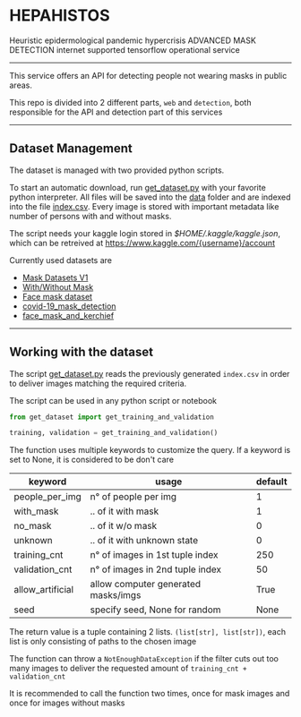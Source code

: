 # HEPAHISTOS

Heuristic epidermological pandemic hypercrisis ADVANCED MASK DETECTION internet supported tensorflow operational service

---

This service offers an API for detecting people not wearing masks in public areas.

This repo is divided into 2 different parts, ```web``` and ```detection```, both responsible for the API and detection part of this services



---
## Dataset Management

The dataset is managed with two provided python scripts.

To start an automatic download, run [get_dataset.py](Detection/get_dataset.py) with your favorite python interpreter. All files will be saved into the [data](Detection/data) folder and are indexed into the file [index.csv](Detection/index.csv). Every image is stored with important metadata like number of persons with and without masks.

The script needs your kaggle login stored in _$HOME/.kaggle/kaggle.json_, which can be retreived at https://www.kaggle.com/{username}/account



Currently used datasets are
* [Mask Datasets V1](https://www.kaggle.com/ahmetfurkandemr/mask-datasets-v1)
* [With/Without Mask](https://www.kaggle.com/niharika41298/withwithout-mask)
* [Face mask dataset](https://www.kaggle.com/shreyashwaghe/face-mask-dataset)
* [covid-19_mask_detection](https://www.kaggle.com/omkar1008/covid19-mask-detection)
* [face_mask_and_kerchief](https://www.kaggle.com/kiranbeethoju/face-mask-and-kerchief)


---

## Working with the dataset

The script [get_dataset.py](Detection/get_dataset.py) reads the previously generated ```index.csv``` in order to deliver images matching the required criteria.

The script can be used in any python script or notebook

```python 
from get_dataset import get_training_and_validation

training, validation = get_training_and_validation()
```

The function uses multiple keywords to customize the query. 
If a keyword is set to None, it is considered to be don't care

| keyword           | usage                                 | default |
|---------          |-------                                |---------|
| people_per_img    | n° of people per img                  | 1       |
| with_mask         | .. of it with mask                    | 1       |
| no_mask           | .. of it w/o mask                     | 0       |
| unknown           | .. of it with unknown state           | 0       |
| training_cnt      | n° of images in 1st tuple index       | 250     |
| validation_cnt    | n° of images in 2nd tuple index       | 50      |
| allow_artificial  | allow computer generated masks/imgs   | True    |
| seed              | specify seed, None for random         | None    |


The return value is a tuple containing 2 lists. 
```(list[str], list[str])```, each list is only consisting of paths to the chosen image

The function can throw a ```NotEnoughDataException``` if the filter cuts out too many images to deliver the requested amount of ```training_cnt + validation_cnt```

It is recommended to call the function two times, once for mask images and once for images without masks







